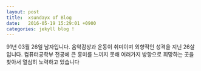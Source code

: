```yaml
---
layout: post
title:  xsundayx of Blog
date:   2016-05-19 15:29:01 +0900
categories: jekyll blog !
---
```


91년 03월 26일 남자입니다.
음악감상과 운동이 취미이며 외향적인 성격을 지닌 26살입니다.
컴퓨터공학부 전공에 큰 흥미를 느끼지 못해 여러가지 방향으로 희망하는 곳을 찾아서
열심히 노력하고 있습니다

[jekyll-docs]: http://jekyllrb.com/docs/home
[jekyll-gh]:   https://github.com/jekyll/jekyll
[jekyll-talk]: https://talk.jekyllrb.com/
